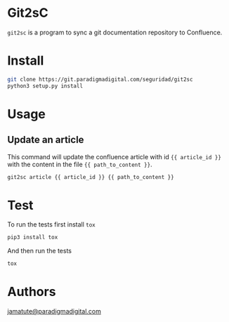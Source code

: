# Git2sC

`git2sc` is a program to sync a git documentation repository to Confluence.

# Install

```bash
git clone https://git.paradigmadigital.com/seguridad/git2sc
python3 setup.py install
```

# Usage

## Update an article

This command will update the confluence article with id `{{ article_id }}` with
the content in the file `{{ path_to_content }}`.

```bash
git2sc article {{ article_id }} {{ path_to_content }}
```

# Test

To run the tests first install `tox`

```bash
pip3 install tox
```

And then run the tests

```bash
tox
```

# Authors

jamatute@paradigmadigital.com
